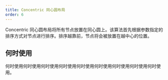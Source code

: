 ```yaml
---
title: Concentric 同心圆布局
order: 6
---
```


Concentric 同心圆布局将所有节点放置在同心圆上。该算法首先根据参数指定的排序方式对节点进行排序。排序越靠前，节点将会被放置在越中心的位置。

## 何时使用

何时使用何时使用何时使用何时使用何时使用何时使用何时使用何时使用何时使用。
